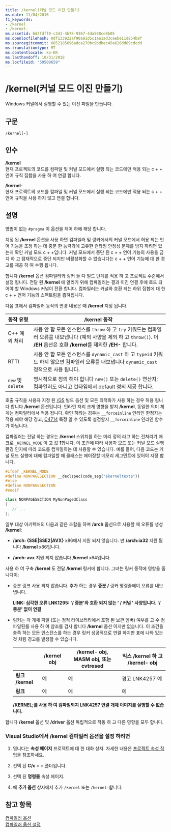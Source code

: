```yaml
---
title: /kernel(커널 모드 이진 만들기)
ms.date: 11/04/2016
f1_keywords:
- /kernel
- /kernel-
ms.assetid: 6d7fdff0-c3d1-4b78-9367-4da588ce8b05
ms.openlocfilehash: 0df133922af90a91d5c1ae1ad3caebe11d854b8f
ms.sourcegitcommit: 6052185696adca270bc9bdbec45a626dd89cdcdd
ms.translationtype: MT
ms.contentlocale: ko-KR
ms.lasthandoff: 10/31/2018
ms.locfileid: "50509659"
---
```

# <a name="kernel-create-kernel-mode-binary"></a>/kernel(커널 모드 이진 만들기)

Windows 커널에서 실행할 수 있는 이진 파일을 만듭니다.

## <a name="syntax"></a>구문

```
/kernel[-]
```

## <a name="arguments"></a>인수

**/kernel**<br/>
현재 프로젝트의 코드를 컴파일 및 커널 모드에서 실행 되는 코드에만 적용 되는 c + + 언어 규칙 집합을 사용 하 여 연결 합니다.

**/kernel-**<br/>
현재 프로젝트의 코드를 컴파일 및 커널 모드에서 실행 되는 코드에만 적용 되는 c + + 언어 규칙을 사용 하지 않고 연결 합니다.

## <a name="remarks"></a>설명

방법이 없는 `#pragma` 이 옵션을 제어 하에 해당 합니다.

지정 된 **/kernel** 옵션을 사용 하면 컴파일러 및 링커에서의 커널 모드에서 허용 되는 언어 기능을 조정 하는 데 충분 한 능력과에 고유한 런타임 안정성 문제를 방지 하려면 있는지 확인 커널 모드 c + +입니다. 커널 모드에서 중단 된 c + + 언어 기능의 사용을 금지 하 고 잠재적으로 중단 되지만 비활성화할 수 없습니다는 c + + 언어 기능에 대 한 경고를 제공 하 여 수행 됩니다.

합니다 **/kernel** 옵션 컴파일러와 링커 둘 다 빌드 단계를 적용 하 고 프로젝트 수준에서 설정 됩니다. 전달 된 **/kernel** 에 알리기 위해 컴파일러는 결과 이진 연결 후에 로드 되어야 할 Windows 커널이 전환 합니다. 컴파일러는 커널와 호환 되는 하위 집합에 대 한 c + + 언어 기능의 스펙트럼을 좁혀집니다.

다음 표에서 컴파일러 동작의 변경 내용은 때 **/kernel** 지정 됩니다.

|동작 유형|**/kernel** 동작|
|-------------------|---------------------------|
|C++ 예외 처리|사용 안 함 모든 인스턴스를 `throw` 하 고 `try` 키워드는 컴파일러 오류를 내보냅니다 (예외 사양을 제외 하 고 `throw()`). 더 **/EH** 옵션은 호환 **/kernel**를 제외한 **/EH-** 합니다.|
|RTTI|사용 안 함 모든 인스턴스를 `dynamic_cast` 하 고 `typeid` 키워드 하지 않으면 컴파일러 오류를 내보냅니다 `dynamic_cast` 정적으로 사용 됩니다.|
|`new` 및 `delete`|명시적으로 정의 해야 합니다 `new()` 또는 `delete()` 연산자; 컴파일러도 아니고 런타임에서 default 정의 제공 합니다.|

호출 규칙을 사용자 지정 된 [/GS](../../build/reference/gs-buffer-security-check.md) 빌드 옵션 및 모든 최적화가 사용 하는 경우 허용 됩니다 합니다 **/kernel** 옵션입니다. 인라인 처리 크게 영향을 받지 **/kernel**, 동일한 의미 체계는 컴파일러에서 적용 됩니다. 확인 하려는 경우는 `__forceinline` 인라인 한정자는 적용 해야 해당 경고, [C4714](../../error-messages/compiler-warnings/compiler-warning-level-4-c4714.md) 특정 알 수 있도록 설정할지 `__forceinline` 인라인 함수가 아닙니다.

컴파일러는 전달 하는 경우는 **/kernel** 스위치를 하는 미리 정의 라고 하는 전처리기 매크로 `_KERNEL_MODE` 이 고 값 **1**합니다. 이 조건에 따라 사용자 모드 또는 커널 모드 실행 환경 인지에 따라 코드를 컴파일하는 데 사용할 수 있습니다. 예를 들어, 다음 코드는 커널 모드 실행에 대해 컴파일할 때 클래스는 페이징할 메모리 세그먼트에 있어야 지정 합니다.

```cpp
#ifdef _KERNEL_MODE
#define NONPAGESECTION __declspec(code_seg("$kerneltext$"))
#else
#define NONPAGESECTION
#endif

class NONPAGESECTION MyNonPagedClass
{
   // ...
};
```

일부 대상 아키텍처의 다음과 같은 조합을 하며 **/arch** 옵션으로 사용할 때 오류를 생성 **/kernel**:

- **/arch: {SSE&#124;SSE2&#124;AVX}** x86에서 지원 되지 않습니다. 만 **/arch:ia32** 지원 됩니다 **/kernel** x86입니다.

- **/arch: avx** 지원 되지 않습니다 **/kernel** x64입니다.

사용 하 여 구축 **/kernel** 도 전달 **/kernel** 링커에 합니다. 그녀는 링커 동작에 영향을 줍니다이:

- 증분 링크 사용 되지 않습니다. 추가 하는 경우 **증분 /** 링커 명령줄에이 오류를 내보냅니다.

   **LINK: 심각한 오류 LNK1295: '/ 증분'와 호환 되지 않는 ' / 커널 ' 사양입니다. '/ 증분' 없이 연결**

- 링커는 각 개체 파일 (또는 정적 라이브러리에서 포함 된 보관 멤버) 여부를 고 수 컴파일된를 사용 하 여 참조를 검사 합니다 **/kernel** 옵션 이지만 없습니다. 이 조건을 충족 하는 모든 인스턴스를 하는 경우 링커 성공적으로 연결 하지만 표에 나와 있는 것 처럼 경고를 발생할 수 있습니다.

   ||**/kernel** obj|**/kernel-** obj, MASM obj, 또는 cvtresed|믹스 **/kernel** 하 고 **/kernel-** obj|
   |-|----------------------|-----------------------------------------------|-------------------------------------------------|
   |**링크 /kernel**|예|예|경고 LNK4257 예|
   |**링크**|예|예|예|

   **/KERNEL;를 사용 하 여 컴파일되지 LNK4257 연결 개체 이미지를 실행할 수 없습니다.**

합니다 **/kernel** 옵션 및 **/driver** 옵션 독립적으로 작동 하 고 다른 영향을 모두 합니다.

### <a name="to-set-the-kernel-compiler-option-in-visual-studio"></a>Visual Studio에서 /kernel 컴파일러 옵션을 설정 하려면

1. 엽니다는 **속성 페이지** 프로젝트에 대 한 대화 상자. 자세한 내용은 [프로젝트 속성 작업](../../ide/working-with-project-properties.md)을 참조하세요.

1. 선택 된 **C/c + +** 폴더입니다.

1. 선택 된 **명령줄** 속성 페이지.

1. 에 **추가 옵션** 상자에서 추가 `/kernel` 또는 `/kernel-`합니다.

## <a name="see-also"></a>참고 항목

[컴파일러 옵션](../../build/reference/compiler-options.md)<br/>
[컴파일러 옵션 설정](../../build/reference/setting-compiler-options.md)